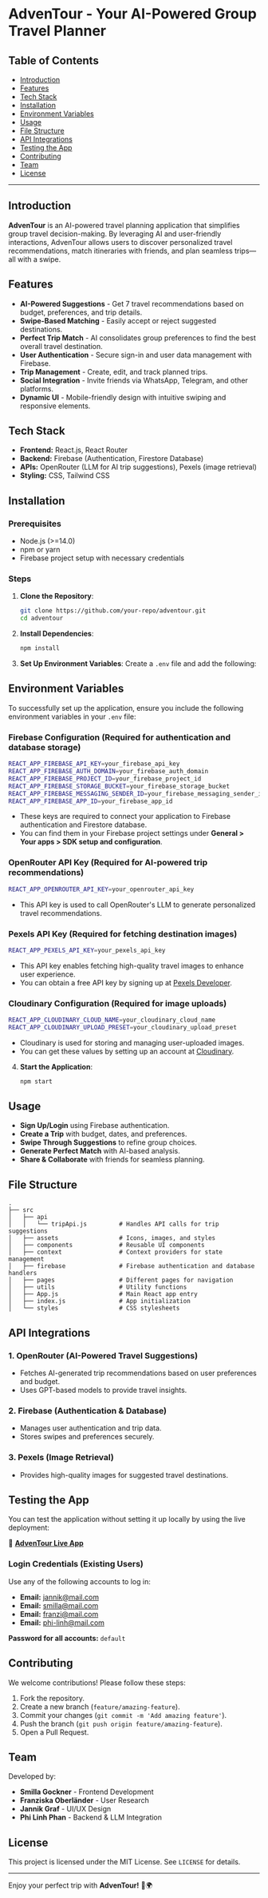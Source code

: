 # AdvenTour - Your AI-Powered Group Travel Planner

## Table of Contents
- [Introduction](#introduction)
- [Features](#features)
- [Tech Stack](#tech-stack)
- [Installation](#installation)
- [Environment Variables](#environment-variables)
- [Usage](#usage)
- [File Structure](#file-structure)
- [API Integrations](#api-integrations)
- [Testing the App](#testing-the-app)
- [Contributing](#contributing)
- [Team](#team)
- [License](#license)

---

## Introduction
**AdvenTour** is an AI-powered travel planning application that simplifies group travel decision-making. By leveraging AI and user-friendly interactions, AdvenTour allows users to discover personalized travel recommendations, match itineraries with friends, and plan seamless trips—all with a swipe.

## Features
- **AI-Powered Suggestions** - Get 7 travel recommendations based on budget, preferences, and trip details.
- **Swipe-Based Matching** - Easily accept or reject suggested destinations.
- **Perfect Trip Match** - AI consolidates group preferences to find the best overall travel destination.
- **User Authentication** - Secure sign-in and user data management with Firebase.
- **Trip Management** - Create, edit, and track planned trips.
- **Social Integration** - Invite friends via WhatsApp, Telegram, and other platforms.
- **Dynamic UI** - Mobile-friendly design with intuitive swiping and responsive elements.

## Tech Stack
- **Frontend:** React.js, React Router
- **Backend:** Firebase (Authentication, Firestore Database)
- **APIs:** OpenRouter (LLM for AI trip suggestions), Pexels (image retrieval)
- **Styling:** CSS, Tailwind CSS

## Installation

### Prerequisites
- Node.js (>=14.0)
- npm or yarn
- Firebase project setup with necessary credentials

### Steps
1. **Clone the Repository**:
   ```sh
   git clone https://github.com/your-repo/adventour.git
   cd adventour
   ```
2. **Install Dependencies**:
   ```sh
   npm install  
   ```
3. **Set Up Environment Variables**:
   Create a `.env` file and add the following:

## Environment Variables
To successfully set up the application, ensure you include the following environment variables in your `.env` file:

### Firebase Configuration (Required for authentication and database storage)
```sh
REACT_APP_FIREBASE_API_KEY=your_firebase_api_key
REACT_APP_FIREBASE_AUTH_DOMAIN=your_firebase_auth_domain
REACT_APP_FIREBASE_PROJECT_ID=your_firebase_project_id
REACT_APP_FIREBASE_STORAGE_BUCKET=your_firebase_storage_bucket
REACT_APP_FIREBASE_MESSAGING_SENDER_ID=your_firebase_messaging_sender_id
REACT_APP_FIREBASE_APP_ID=your_firebase_app_id
```
- These keys are required to connect your application to Firebase authentication and Firestore database.
- You can find them in your Firebase project settings under **General > Your apps > SDK setup and configuration**.

### OpenRouter API Key (Required for AI-powered trip recommendations)
```sh
REACT_APP_OPENROUTER_API_KEY=your_openrouter_api_key
```
- This API key is used to call OpenRouter's LLM to generate personalized travel recommendations.

### Pexels API Key (Required for fetching destination images)
```sh
REACT_APP_PEXELS_API_KEY=your_pexels_api_key
```
- This API key enables fetching high-quality travel images to enhance user experience.
- You can obtain a free API key by signing up at [Pexels Developer](https://www.pexels.com/api/).

### Cloudinary Configuration (Required for image uploads)
```sh
REACT_APP_CLOUDINARY_CLOUD_NAME=your_cloudinary_cloud_name
REACT_APP_CLOUDINARY_UPLOAD_PRESET=your_cloudinary_upload_preset
```
- Cloudinary is used for storing and managing user-uploaded images.
- You can get these values by setting up an account at [Cloudinary](https://cloudinary.com/).

4. **Start the Application**:
   ```sh
   npm start
   ```

## Usage
- **Sign Up/Login** using Firebase authentication.
- **Create a Trip** with budget, dates, and preferences.
- **Swipe Through Suggestions** to refine group choices.
- **Generate Perfect Match** with AI-based analysis.
- **Share & Collaborate** with friends for seamless planning.

## File Structure
```
.
├── src
│   ├── api
│   │   └── tripApi.js         # Handles API calls for trip suggestions
│   ├── assets                 # Icons, images, and styles
│   ├── components             # Reusable UI components
│   ├── context                # Context providers for state management
│   ├── firebase               # Firebase authentication and database handlers
│   ├── pages                  # Different pages for navigation
│   ├── utils                  # Utility functions
│   ├── App.js                 # Main React app entry
│   ├── index.js               # App initialization
│   └── styles                 # CSS stylesheets
```

## API Integrations
### **1. OpenRouter (AI-Powered Travel Suggestions)**
- Fetches AI-generated trip recommendations based on user preferences and budget.
- Uses GPT-based models to provide travel insights.

### **2. Firebase (Authentication & Database)**
- Manages user authentication and trip data.
- Stores swipes and preferences securely.

### **3. Pexels (Image Retrieval)**
- Provides high-quality images for suggested travel destinations.

## Testing the App
You can test the application without setting it up locally by using the live deployment:

🔗 **[AdvenTour Live App](https://adventour-3bde6.web.app/)**

### **Login Credentials (Existing Users)**
Use any of the following accounts to log in:

- **Email:** jannik@mail.com
- **Email:** smilla@mail.com
- **Email:** franzi@mail.com
- **Email:** phi-linh@mail.com

**Password for all accounts:** `default`

## Contributing
We welcome contributions! Please follow these steps:
1. Fork the repository.
2. Create a new branch (`feature/amazing-feature`).
3. Commit your changes (`git commit -m 'Add amazing feature'`).
4. Push the branch (`git push origin feature/amazing-feature`).
5. Open a Pull Request.

## Team
Developed by:
- **Smilla Gockner** - Frontend Development
- **Franziska Oberländer** - User Research
- **Jannik Graf** - UI/UX Design
- **Phi Linh Phan** - Backend & LLM Integration

## License
This project is licensed under the MIT License. See `LICENSE` for details.

---
Enjoy your perfect trip with **AdvenTour!** 🚀🌍

